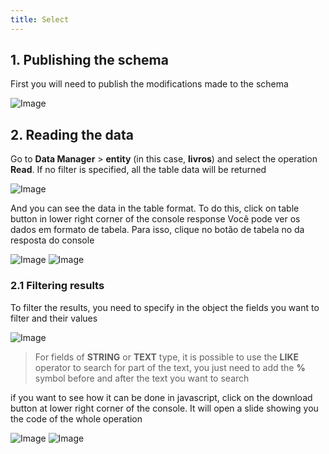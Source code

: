 ```yaml
---
title: Select
---
```



## 1. Publishing the schema

First you will need to publish the modifications made to the schema

![Image](/images/yc-web/publishSchema.png)

## 2. Reading the data

Go to **Data Manager** > **entity** (in this case, **livros**) and select the operation **Read**. If no filter is specified, all the table data will be returned

![Image](/images/yc-web/read.png)

And you can see the data in the table format. To do this, click on table button in lower right corner of the console response
Você pode ver os dados em formato de tabela. Para isso, clique no botão de tabela no  da resposta do console

![Image](/images/yc-web/read2.png)
![Image](/images/yc-web/read3.png)

### 2.1 Filtering results

To filter the results, you need to specify in the object the fields you want to filter and their values

![Image](/images/yc-web/read6.png)

>For fields of **STRING** or **TEXT** type, it is possible to use the **LIKE** operator to search for part of the text, you just need to add the **%** symbol before and after the text you want to search

if you want to see how it can be done in javascript, click on the download button at lower right corner of the console. It will open a slide showing you the code of the whole operation

![Image](/images/yc-web/read4.png)
![Image](/images/yc-web/read5.png)